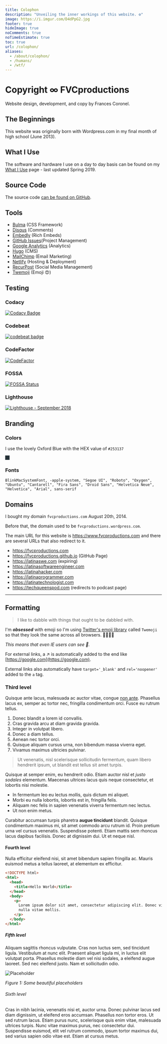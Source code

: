 ```yaml
---
title: Colophon
description: "Unveiling the inner workings of this website. ⚙️"
image: https://i.imgur.com/D4dPpG2.jpg
footer: true
hideImage: true
noComments: true
noTimeEstimate: true
toc: true
url: /colophon/
aliases:
  - /about/colophon/
  - /humans/
  - /wtf/
---
```


# Copyright ∞ FVCproductions

Website design, development, and copy by Frances Coronel.

## The Beginnings

This website was originally born with Wordpress.com in my final month of high school (June 2013).

## What I Use

The software and hardware I use on a day to day basis can be found on my [What I Use](/what-i-use/) page - last updated Spring 2019.

## Source Code

The source code [can be found on GitHub](https://github.com/fvcproductions/fvcproductions.github.io).

## Tools

- [Bulma](https://bulma.io?source=fvcproductions) (CSS Framework)
- [Disqus](https://disqus.com/?source=fvcproductions) (Comments)
- [Embedly](https://embed.ly/?source=fvcproductions) (Rich Embeds)
- [GitHub Issues](https://github.com/fvcproductions/fvcproductions.github.io/issues)(Project Management)
- [Google Analytics](https://analytics.google.com?source=fvcproductions) (Analytics)
- [Hugo](https://gohugo.io?source=fvcproductions) (CMS)
- [MailChimp](https://mailchi.mp/022336cef0b2/fvcproductions) (Email Marketing)
- [Netlify](https://www.netlify.com?source=fvcproductions) (Hosting & Deployment)
- [RecurPost](https://recurpost.com/?source=fvcproductions) (Social Media Management)
- [Twemoji](https://github.com/twitter/twemoji) (Emoji 😍)

## Testing

### Codacy

[![Codacy Badge](https://api.codacy.com/project/badge/Grade/3e60471b991941298d8a7f862b08f91b)](https://www.codacy.com/app/hello_67/fvcproductions.github.io?utm_source=github.com&utm_medium=referral&utm_content=fvcproductions/fvcproductions.github.io&utm_campaign=Badge_Grade)

### Codebeat

[![codebeat badge](https://codebeat.co/badges/b3702151-f58e-430f-aba1-15b265675031)](https://codebeat.co/projects/github-com-fvcproductions-fvcproductions-github-io-production)

### CodeFactor

[![CodeFactor](https://www.codefactor.io/repository/github/fvcproductions/fvcproductions.github.io/badge)](https://www.codefactor.io/repository/github/fvcproductions/fvcproductions.github.io)

### FOSSA

[![FOSSA Status](https://app.fossa.io/api/projects/git%2Bgithub.com%2Ffvcproductions%2Ffvcproductions.github.io.svg?type=large)](https://app.fossa.io/projects/git%2Bgithub.com%2Ffvcproductions%2Ffvcproductions.github.io?ref=badge_large)

### Lighthouse

[![Lighthouse - September 2018](https://i.imgur.com/YaRV8EN.jpg)](https://developers.google.com/web/tools/lighthouse/)

## Branding

### Colors

I use the lovely Oxford Blue with the HEX value of `#253137`

<svg width="1em" height="1em"><rect width="1em" height="1em" style="fill:#253137;" /></svg>

### Fonts

`BlinkMacSystemFont, -apple-system, "Segoe UI", "Roboto", "Oxygen", "Ubuntu", "Cantarell", "Fira Sans", "Droid Sans", "Helvetica Neue", "Helvetica", "Arial", sans-serif`

## Domains

I bought my domain `fvcproductions.com` August 20th, 2014.

Before that, the domain used to be `fvcproductions.wordpress.com`.

The main URL for this website is https://www.fvcproductions.com and there are several URLs that also redirect to it.

- https://fvcproductions.com
- https://fvcproductions.github.io (GitHub Page)
- https://latinaswe.com (expiring)
- https://latinasoftwareengineer.com
- https://latinahacker.com
- https://latinaprogrammer.com
- https://latinatechnologist.com
- https://techqueenspod.com (redirects to podcast page)

---

## Formatting

> I like to dabble with things that ought to be dabbled with.

I'm **_obsessed_** with emoji so I'm using [Twitter's emoji library](https://github.com/twitter/twemoji) called `Twemoji` so that they look the same across all browsers. 🎉🎂🎈🎁

_This means that even IE users can see 💩._

For external links, a ↗ is automatically added to the end like [https://google.com](https://google.com).

External links also automatically have `target='_blank'` and `rel='noopener'` added to the `a` tag.

### Third level

Quisque ante lacus, malesuada ac auctor vitae, congue [non ante](https://www.youtube.com/watch?v=dQw4w9WgXcQ). Phasellus lacus ex, semper ac tortor nec, fringilla condimentum orci. Fusce eu rutrum tellus.

1.  Donec blandit a lorem id convallis.
2.  Cras gravida arcu at diam gravida gravida.
3.  Integer in volutpat libero.
4.  Donec a diam tellus.
5.  Aenean nec tortor orci.
6.  Quisque aliquam cursus urna, non bibendum massa viverra eget.
7.  Vivamus maximus ultricies pulvinar.

> Ut venenatis, nisl scelerisque sollicitudin fermentum, quam libero hendrerit ipsum, ut blandit est tellus sit amet turpis.

Quisque at semper enim, eu hendrerit odio. Etiam auctor nisl et _justo sodales_ elementum. Maecenas ultrices lacus quis neque consectetur, et lobortis nisi molestie.

- In fermentum leo eu lectus mollis, quis dictum mi aliquet.
- Morbi eu nulla lobortis, lobortis est in, fringilla felis.
- Aliquam nec felis in sapien venenatis viverra fermentum nec lectus.
- Ut non enim metus.

Curabitur accumsan turpis pharetra **augue tincidunt** blandit. Quisque condimentum maximus mi, sit amet commodo arcu rutrum id. Proin pretium urna vel cursus venenatis. Suspendisse potenti. Etiam mattis sem rhoncus lacus dapibus facilisis. Donec at dignissim dui. Ut et neque nisl.

#### Fourth level

Nulla efficitur eleifend nisi, sit amet bibendum sapien fringilla ac. Mauris euismod metus a tellus laoreet, at elementum ex efficitur.

```html
<!DOCTYPE html>
<html>
  <head>
    <title>Hello World</title>
  </head>
  <body>
    <p>
      Lorem ipsum dolor sit amet, consectetur adipiscing elit. Donec viverra nec
      nulla vitae mollis.
    </p>
  </body>
</html>
```

##### Fifth level

Aliquam sagittis rhoncus vulputate. Cras non luctus sem, sed tincidunt ligula. Vestibulum at nunc elit. Praesent aliquet ligula mi, in luctus elit volutpat porta. Phasellus molestie diam vel nisi sodales, a eleifend augue laoreet. Sed nec eleifend justo. Nam et sollicitudin odio.

![Placeholder](https://bulma.io/images/placeholders/256x256.png)

<p class="has-text-centered"><i>Figure 1: Some beautiful placeholders</i></p>

###### Sixth level

Cras in nibh lacinia, venenatis nisi et, auctor urna. Donec pulvinar lacus sed diam dignissim, ut eleifend eros accumsan. Phasellus non tortor eros. Ut sed rutrum lacus. Etiam purus nunc, scelerisque quis enim vitae, malesuada ultrices turpis. Nunc vitae maximus purus, nec consectetur dui. Suspendisse euismod, elit vel rutrum commodo, ipsum tortor maximus dui, sed varius sapien odio vitae est. Etiam at cursus metus.
